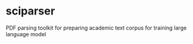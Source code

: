 # sciparser
PDF parsing toolkit for preparing academic text corpus for training large language model
